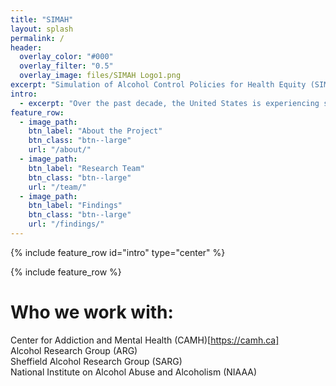 ```yaml
---
title: "SIMAH"
layout: splash
permalink: /
header:
  overlay_color: "#000"
  overlay_filter: "0.5"
  overlay_image: files/SIMAH Logo1.png
excerpt: "Simulation of Alcohol Control Policies for Health Equity (SIMAH). A  major alcohol policy modeling project funded by the US National Institute on Alcohol Abuse and Alcoholism (NIAAA)."
intro: 
  - excerpt: "Over the past decade, the United States is experiencing stagnation and declines in life expectancy due to an increase in mortality from poisoning, suicide, motor vehicle-related injuries, chronic liver diseases and cirrhosis, pneumonia and diabetes mellitus– for all of which alcohol use is a causal risk factor. The SIMAH project investigates the role of alcohol use in these developments, with a focus on socioeconomic status and race/ethnicity as modifying factors on the link between alcohol use and mortality. Through simulation of the effects of different alcohol control interventions, SIMAH will provide tangible approaches to reverse the current decrease in life expectancy in the United States, while focussing on preventing further increases in health inequalities."
feature_row:
  - image_path: 
    btn_label: "About the Project"
    btn_class: "btn--large"
    url: "/about/"
  - image_path: 
    btn_label: "Research Team"
    btn_class: "btn--large"
    url: "/team/"
  - image_path: 
    btn_label: "Findings"
    btn_class: "btn--large"
    url: "/findings/"
---
```


{% include feature_row id="intro" type="center" %}

{% include feature_row %}

# Who we work with:
Center for Addiction and Mental Health (CAMH)[https://camh.ca] <br>
Alcohol Research Group (ARG)  <br>
Sheffield Alcohol Research Group (SARG)  <br>
National Institute on Alcohol Abuse and Alcoholism (NIAAA)  


